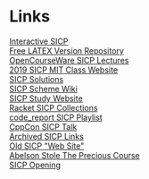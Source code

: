 # Links

[Interactive SICP](https://xuanji.appspot.com/isicp/)\
[Free LATEX Version Repository](https://github.com/sarabander/sicp-pdf)\
[OpenCourseWare SICP Lectures](https://www.youtube.com/playlist?list=PLE18841CABEA24090)\
[2019 SICP MIT Class Website](https://web.mit.edu/6.001/6.037/)\
[SICP Solutions](https://sicp-solutions.net/)\
[SICP Scheme Wiki](http://community.schemewiki.org/?sicp)\
[SICP Study Website](https://mk12.github.io/sicp/)\
[Racket SICP Collections](https://docs.racket-lang.org/sicp-manual/index.html)\
[code_report SICP Playlist](https://www.youtube.com/playlist?list=PLVFrD1dmDdvdvWFK8brOVNL7bKHpE-9w0)\
[CppCon SICP Talk](https://www.youtube.com/watch?v=7oV7hiAsVTI)\
[Archived SICP Links](https://web.archive.org/web/20121026174418/http://sicp.org.ua/sicp/SICPLinks)\
[Old SICP "Web Site"](https://mitp-content-server.mit.edu/books/content/sectbyfn/books_pres_0/6515/sicp.zip/)\
[Abelson Stole The Precious Course](https://www.youtube.com/watch?v=rdj6deraQ6k)\
[SICP Opening](https://www.youtube.com/watch?v=RhSwBgF-g4I)

